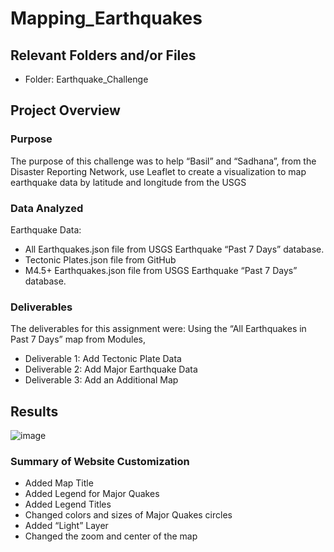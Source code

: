 # Mapping_Earthquakes

## Relevant Folders and/or Files
-	Folder: Earthquake_Challenge

## Project Overview

### Purpose
The purpose of this challenge was to help “Basil” and “Sadhana”, from the Disaster Reporting Network, use Leaflet to create a visualization to map earthquake data by latitude and longitude from the USGS

### Data Analyzed
 Earthquake Data:
-	All Earthquakes.json file from USGS Earthquake “Past 7 Days” database.
-	Tectonic Plates.json file from GitHub
-	M4.5+ Earthquakes.json file from USGS Earthquake “Past 7 Days” database.	

### Deliverables 
The deliverables for this assignment were:
Using the “All Earthquakes in Past 7 Days” map  from Modules, 
-	Deliverable 1: Add Tectonic Plate Data 
-	Deliverable 2: Add Major Earthquake Data 
-	Deliverable 3: Add an Additional Map


## Results

![image](https://user-images.githubusercontent.com/92705556/159133854-c75fa49e-fe15-4592-a46e-bda6afbc046a.png)

 
### Summary of Website Customization

-	Added Map Title
-	Added Legend for Major Quakes
-	Added Legend Titles
-	Changed colors and sizes of Major Quakes circles
-	Added “Light” Layer
-	Changed the zoom and center of the map

